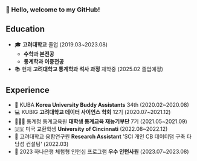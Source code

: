 ### 👋 Hello, welcome to my GitHub!

## Education
-  🎓 **고려대학교** 졸업 (2019.03~2023.08) 
   - **수학과 본전공**
   - **통계학과 이중전공**
-  📚 현재 **고려대학교 통계학과 석사 과정** 재학중 (2025.02 졸업예정)

## Experience
- 🏫 KUBA **Korea University Buddy Assistants** 34th (2020.02~2020.08)
- 💻 KUBIG **고려대학교 데이터 사이언스 학회** 12기 (2020.07~2021.12)
- 👩🏻‍🏫 통계청 통계교육원 **대학생 통계교육 재능기부단** 7기 (2021.05~2021.09)
- 🇺🇸 미국 교환학생 **University of Cincinnati** (2022.08~2022.12)
- 💼 고려대학교 융합연구원 **Research Assistant** 'SCI 개인 CB 데이터댐 구축 타당성 컨설팅' (2022.03)
- 💼 2023 하나은행 체험형 인턴십 프로그램 **우수 인턴사원** (2023.07~2023.08)


<!--
**NYOONJEONG/NYOONJEONG** is a ✨ _special_ ✨ repository because its `README.md` (this file) appears on your GitHub profile.

Here are some ideas to get you started:

- 🔭 I’m currently working on ...
- 🌱 I’m currently learning ...
- 👯 I’m looking to collaborate on ...
- 🤔 I’m looking for help with ...
- 💬 Ask me about ...
- 📫 How to reach me: ...
- 😄 Pronouns: ...
- ⚡ Fun fact: ...
-->
